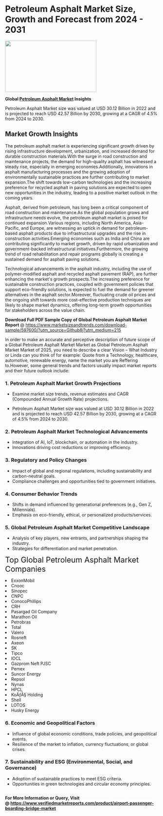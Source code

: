 <H1>Petroleum Asphalt Market Size, Growth and Forecast from 2024 - 2031</H1><img class="aligncenter size-medium wp-image-584254" src="https://thirdeyenews.in/wp-content/uploads/2024/09/Global-Market-Research-300x168.jpeg" alt="" width="300" height="168" /><p><strong>Global&nbsp;<a href="https://www.marketsizeandtrends.com/download-sample/597600/?utm_source=Github8j?utm_medium=215">Petroleum Asphalt Market</a> Insights</strong></p><p>Petroleum Asphalt Market size was valued at USD 30.12 Billion in 2022 and is projected to reach USD 42.57 Billion by 2030, growing at a CAGR of 4.5% from 2024 to 2030.</p><p><h2>Market Growth Insights</h2> <p>The petroleum asphalt market is experiencing significant growth driven by rising infrastructure development, urbanization, and increased demand for durable construction materials.With the surge in road construction and maintenance projects, the demand for high-quality asphalt has witnessed a steady rise, especially in emerging economies.Additionally, innovations in asphalt manufacturing processes and the growing adoption of environmentally sustainable practices are further contributing to market expansion.The shift towards low-carbon technologies and the increasing preference for recycled asphalt in paving solutions are expected to open new opportunities in the industry, leading to a positive market outlook in the coming years.</p> <p>Asphalt, derived from petroleum, has long been a critical component of road construction and maintenance.As the global population grows and infrastructure needs evolve, the petroleum asphalt market is poised for continued expansion.Various regions, including North America, Asia-Pacific, and Europe, are witnessing an uptick in demand for petroleum-based asphalt products due to infrastructural upgrades and the rise in construction activities.Emerging economies such as India and China are contributing significantly to market growth, driven by rapid urbanization and government-backed infrastructural initiatives.Furthermore, the growing trend of road rehabilitation and repair programs globally is creating a sustained demand for asphalt paving solutions.</p> <p>Technological advancements in the asphalt industry, including the use of polymer-modified asphalt and recycled asphalt pavement (RAP), are further enhancing the market's growth prospects.The increasing preference for sustainable construction practices, coupled with government policies that support eco-friendly solutions, is expected to fuel the demand for greener alternatives in the asphalt sector.Moreover, fluctuating crude oil prices and the ongoing shift towards more cost-effective production techniques are likely to shape market dynamics, offering long-term growth opportunities for stakeholders across the value chain.</p> <p><span class=""><strong>Download Full PDF Sample Copy of Global Petroleum Asphalt Market Report</strong> @ <a href="https://www.marketsizeandtrends.com/download-sample/597600/?utm_source=Github8j?utm_medium=215" target="_blank">https://www.marketsizeandtrends.com/download-sample/597600/?utm_source=Github8j?utm_medium=215</a></span></p><p>In order to make an accurate and perceptive description of future scope of a Global&nbsp;Petroleum Asphalt Market Market as Global&nbsp;Petroleum Asphalt Market Market of 2025, you need to describe a clear Vision &ndash; What Industry or Linda can you think of for example: Quote from a Technology, healthcare, automotive, renewable energy, name the market you are Reffering to.However, some general trends and factors usually impact market reports and their future outlook include:</p><h3>1.&nbsp;<strong>Petroleum Asphalt Market Growth Projections</strong></h3><ul><li>Examine market size trends, revenue estimates and CAGR (Compounded Annual Growth Rate) projections.</li><li><p>Petroleum Asphalt Market size was valued at USD 30.12 Billion in 2022 and is projected to reach USD 42.57 Billion by 2030, growing at a CAGR of 4.5% from 2024 to 2030.</p></li></ul><h3>2.&nbsp;<strong>Petroleum Asphalt Market Technological Advancements</strong></h3><ul><li>Integration of AI, IoT, blockchain, or automation in the industry.</li><li>Innovations driving cost reductions or improving efficiency.</li></ul><h3>3.&nbsp;<strong>Regulatory and Policy Changes</strong></h3><ul><li>Impact of global and regional regulations, including sustainability and carbon-neutral goals.</li><li>Compliance challenges and opportunities tied to government initiatives.</li></ul><h3>4.&nbsp;<strong>Consumer Behavior Trends</strong></h3><ul><li>Shifts in demand influenced by generational preferences (e.g., Gen Z, Millennials).</li><li>Emphasis on eco-friendly, ethical, or personalized products/services.</li></ul><h3>5.&nbsp;<strong>Global Petroleum Asphalt Market Competitive Landscape</strong></h3><ul><li>Analysis of key players, new entrants, and partnerships shaping the industry.</li><li>Strategies for differentiation and market penetration.</li></ul><p data-pm-slice="1 1 []"><span style="color: inherit; font-family: inherit; font-size: 25px;">Top Global Petroleum Asphalt Market Companies</span></p><div class="" data-test-id=""><p><li> ExxonMobil</li><li> Cnooc</li><li> Sinopec</li><li> CNPC</li><li> ConocoPhillips</li><li> CRH</li><li> Pasargad Oil Company</li><li> Marathon Oil</li><li> Petrobras</li><li> Total</li><li> Valero</li><li> Rosneft</li><li> Axeon</li><li> SK</li><li> Tipco</li><li> IOCL</li><li> Gazprom Neft PJSC</li><li> Pemex</li><li> Suncor Energy</li><li> Repsol</li><li> Nynas</li><li> HPCL</li><li> KoÃƒÂ§ Holding</li><li> Shell</li><li> LOTOS</li><li> Husky Energy</li></p></div><h3>6.&nbsp;<strong>Economic and Geopolitical Factors</strong></h3><ul><li>Influence of global economic conditions, trade policies, and geopolitical events.</li><li>Resilience of the market to inflation, currency fluctuations, or global crises.</li></ul><h3>7.&nbsp;<strong>Sustainability and ESG (Environmental, Social, and Governance)</strong></h3><ul><li>Adoption of sustainable practices to meet ESG criteria.</li><li>Opportunities in green technologies and circular economy principles.</li></ul><h2><strong style="font-size: 14px;">For More Information or Query, Visit @&nbsp;</strong><a style="background-color: #ffffff; font-size: 14px;" href="https://www.marketsizeandtrends.com/report/petroleum-asphalt-market/" target="_blank">https://www.verifiedmarketreports.com/product/airport-passenger-boarding-bridge-market</a></h2>